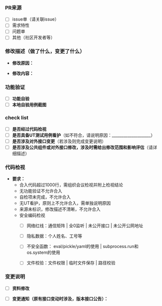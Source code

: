 ### PR来源
- [ ] issue单（请关联issue）
- [ ] 需求特性
- [ ] 问题单
- [ ] 其他（社区开发者等）

### 修改描述（做了什么，变更了什么）
- **修改原因：**

- **修改内容：**

### 功能验证
- [ ] **功能自验**
- [ ] **本地自验用例截图**

### check list
- [ ] **是否经过代码检视**
- [ ] **是否具备UT测试用例看护**（如不符合，请说明原因：____________________）
- [ ] **是否涉及对外接口变更**（若涉及则完成变更说明）
- [ ] **是否涉及公共组件或对外接口修改，涉及时需给出修改范围和影响评估**（请详细描述）

### 代码检视
- **要求：**
    - 合入代码超过1000行，需组织会议检视并附上检视结论
    - 无功能验证不允许合入
    - 自检项未完成，不允许合入
    - 无UT看护，原则上不允许合入，需单独说明原因
    - 来源未标识，修改描述不清晰，不允许合入
    - 安全编码检视
      - [ ] 网络红线：通信矩阵 | 全0监听 | 未公开接口 | 未公开公网地址
      - [ ] 隐私数据：个人姓名、工号等
      - [ ] 不安全函数： eval/pickle/yaml的使用 | subprocess.run和os.system的使用
      - [ ] 文件校验：文件权限 | 临时文件保存 | 路径校验


### 变更说明
- [ ] **资料修改**
- [ ] **变更通知（原有接口变动时涉及，版本接口公告）：**




